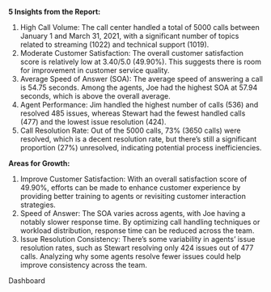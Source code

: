 **5 Insights from the Report:**
1.	High Call Volume: The call center handled a total of 5000 calls between January 1 and March 31, 2021, with a significant number of topics related to streaming (1022) and technical support (1019).
2.	Moderate Customer Satisfaction: The overall customer satisfaction score is relatively low at 3.40/5.0 (49.90%). This suggests there is room for improvement in customer service quality.
3. Average Speed of Answer (SOA): The average speed of answering a call is 54.75 seconds. Among the agents, Joe had the highest SOA at 57.94 seconds, which is above the overall average.
4.	Agent Performance: Jim handled the highest number of calls (536) and resolved 485 issues, whereas Stewart had the fewest handled calls (477) and the lowest issue resolution (424).
5.	Call Resolution Rate: Out of the 5000 calls, 73% (3650 calls) were resolved, which is a decent resolution rate, but there’s still a significant proportion (27%) unresolved, indicating potential process inefficiencies.

**Areas for Growth:**
1.	Improve Customer Satisfaction: With an overall satisfaction score of 49.90%, efforts can be made to enhance customer experience by providing better training to agents or revisiting customer interaction strategies.
2.	Speed of Answer: The SOA varies across agents, with Joe having a notably slower response time. By optimizing call handling techniques or workload distribution, response time can be reduced across the team.
3.	Issue Resolution Consistency: There’s some variability in agents’ issue resolution rates, such as Stewart resolving only 424 issues out of 477 calls. Analyzing why some agents resolve fewer issues could help improve consistency across the team.

Dashboard

